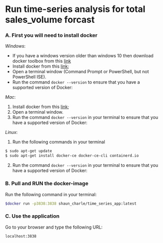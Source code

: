 # Run time-series analysis for total sales_volume forcast

### A. First you will need to install docker

*Windows*:

* If you have a windows version older than windows 10 then download docker toolbox from this [link](https://github.com/docker/toolbox/releases/tag/v18.01.0-ce)
* Install docker from this [link](https://download.docker.com/win/stable/Docker%20Desktop%20Installer.exe);
* Open a terminal window (Command Prompt or PowerShell, but not PowerShell ISE).
* Run the command `docker --version` to ensure that you have a supported version of Docker:

*Mac*:

1. Install docker from this [link](https://download.docker.com/mac/stable/Docker.dmg);
2. Open a terminal window.
3. Run the command `docker --version` in your terminal to ensure that you have a supported version of Docker:

*Linux*:
1. Run the following commands in your terminal
```sh
$ sudo apt-get update
$ sudo apt-get install docker-ce docker-ce-cli containerd.io
```
2. Run the command `docker --version` in your terminal to ensure that you have a supported version of Docker:

### B. Pull and RUN the docker-image

Run the following command in your terminal:

```sh
$docker run -p3838:3838 shaun_charle/time_series_app:latest
```

### C. Use the application

Go to your browser and type the following URL: 

`localhost:3838`